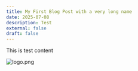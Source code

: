 ```yaml
---
title: My First Blog Post with a very long name
date: 2025-07-08
description: Test
external: false
draft: false
---
```


This is test content

![logo.png](/images/1759063868998.png)
